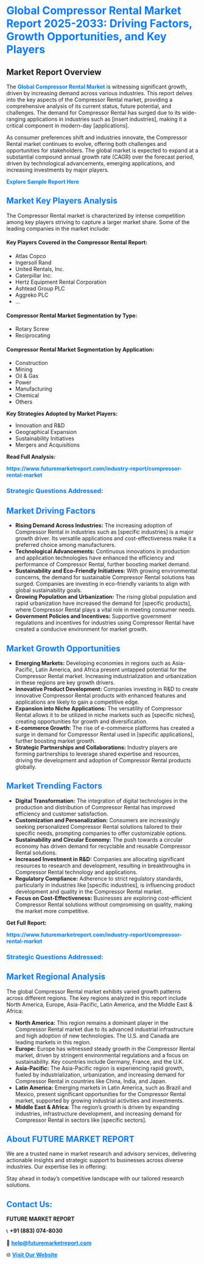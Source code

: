 <h1 style="color: #007BFF;">Global Compressor Rental Market Report 2025-2033: Driving Factors, Growth Opportunities, and Key Players</h1>

<section id="overview">
<h2>Market Report Overview</h2>
<p>The <a href="https://www.futuremarketreport.com/industry-report/compressor-rental-market" style="color: #007BFF; text-decoration: none;"><strong>Global Compressor Rental Market</strong></a> is witnessing significant growth, driven by increasing demand across various industries. This report delves into the key aspects of the Compressor Rental market, providing a comprehensive analysis of its current status, future potential, and challenges. The demand for Compressor Rental has surged due to its wide-ranging applications in industries such as [insert industries], making it a critical component in modern-day [applications].</p>
<p>As consumer preferences shift and industries innovate, the Compressor Rental market continues to evolve, offering both challenges and opportunities for stakeholders. The global market is expected to expand at a substantial compound annual growth rate (CAGR) over the forecast period, driven by technological advancements, emerging applications, and increasing investments by major players.</p>
</section>

<section id="overview">
<p><a href="https://www.futuremarketreport.com/request-sample/reportId=103675" style="color: #007BFF; text-decoration: none;"><strong>Explore Sample Report Here</strong></a></p>
</section>

<section id="key-players">
<h2 style="color: #007BFF;">Market Key Players Analysis</h2>
<p>The Compressor Rental market is characterized by intense competition among key players striving to capture a larger market share. Some of the leading companies in the market include:</p>
<h4>Key Players Covered in the Compressor Rental Report:</h4>
<ul><li>Atlas Copco</li><li>Ingersoll Rand</li><li>United Rentals, Inc.</li><li>Caterpillar Inc.</li><li>Hertz Equipment Rental Corporation</li><li>Ashtead Group PLC</li><li>Aggreko PLC</li><li>...</li></ul>
<h4>Compressor Rental Market Segmentation by Type:</h4>
<ul><li>Rotary Screw</li><li>Reciprocating</li></ul>

<h4>Compressor Rental Market Segmentation by Application:</h4>
<ul><li>Construction</li><li>Mining</li><li>Oil &amp; Gas</li><li>Power</li><li>Manufacturing</li><li>Chemical</li><li>Others</li></ul>
<p><strong>Key Strategies Adopted by Market Players:</strong></p>
<ul>
<li>Innovation and R&D</li>
<li>Geographical Expansion</li>
<li>Sustainability Initiatives</li>
<li>Mergers and Acquisitions</li>
</ul>
</section>

<section>
<p><strong>Read Full Analysis: </strong></p><a href="https://www.futuremarketreport.com/industry-report/compressor-rental-market" style="color: #007BFF; text-decoration: none;"><strong>https://www.futuremarketreport.com/industry-report/compressor-rental-market</strong></a>
<h3 style="color: #007BFF;">Strategic Questions Addressed:</h3>
</section>

<section id="driving-factors">
<h2 style="color: #007BFF;">Market Driving Factors</h2>
<ul>
<li><strong>Rising Demand Across Industries:</strong> The increasing adoption of Compressor Rental in industries such as [specific industries] is a major growth driver. Its versatile applications and cost-effectiveness make it a preferred choice among manufacturers.</li>
<li><strong>Technological Advancements:</strong> Continuous innovations in production and application technologies have enhanced the efficiency and performance of Compressor Rental, further boosting market demand.</li>
<li><strong>Sustainability and Eco-Friendly Initiatives:</strong> With growing environmental concerns, the demand for sustainable Compressor Rental solutions has surged. Companies are investing in eco-friendly variants to align with global sustainability goals.</li>
<li><strong>Growing Population and Urbanization:</strong> The rising global population and rapid urbanization have increased the demand for [specific products], where Compressor Rental plays a vital role in meeting consumer needs.</li>
<li><strong>Government Policies and Incentives:</strong> Supportive government regulations and incentives for industries using Compressor Rental have created a conducive environment for market growth.</li>
</ul>
</section>

<section id="growth-opportunities">
<h2 style="color: #007BFF;">Market Growth Opportunities</h2>
<ul>
<li><strong>Emerging Markets:</strong> Developing economies in regions such as Asia-Pacific, Latin America, and Africa present untapped potential for the Compressor Rental market. Increasing industrialization and urbanization in these regions are key growth drivers.</li>
<li><strong>Innovative Product Development:</strong> Companies investing in R&D to create innovative Compressor Rental products with enhanced features and applications are likely to gain a competitive edge.</li>
<li><strong>Expansion into Niche Applications:</strong> The versatility of Compressor Rental allows it to be utilized in niche markets such as [specific niches], creating opportunities for growth and diversification.</li>
<li><strong>E-commerce Growth:</strong> The rise of e-commerce platforms has created a surge in demand for Compressor Rental used in [specific applications], further boosting market growth.</li>
<li><strong>Strategic Partnerships and Collaborations:</strong> Industry players are forming partnerships to leverage shared expertise and resources, driving the development and adoption of Compressor Rental products globally.</li>
</ul>
</section>

<section id="trending-factors">
<h2 style="color: #007BFF;">Market Trending Factors</h2>
<ul>
<li><strong>Digital Transformation:</strong> The integration of digital technologies in the production and distribution of Compressor Rental has improved efficiency and customer satisfaction.</li>
<li><strong>Customization and Personalization:</strong> Consumers are increasingly seeking personalized Compressor Rental solutions tailored to their specific needs, prompting companies to offer customizable options.</li>
<li><strong>Sustainability and Circular Economy:</strong> The push towards a circular economy has driven demand for recyclable and reusable Compressor Rental solutions.</li>
<li><strong>Increased Investment in R&D:</strong> Companies are allocating significant resources to research and development, resulting in breakthroughs in Compressor Rental technology and applications.</li>
<li><strong>Regulatory Compliance:</strong> Adherence to strict regulatory standards, particularly in industries like [specific industries], is influencing product development and quality in the Compressor Rental market.</li>
<li><strong>Focus on Cost-Effectiveness:</strong> Businesses are exploring cost-efficient Compressor Rental solutions without compromising on quality, making the market more competitive.</li>
</ul>
</section>

<section>
<p><strong>Get Full Report: </strong></p><a href="https://www.futuremarketreport.com/industry-report/compressor-rental-market" style="color: #007BFF; text-decoration: none;"><strong>https://www.futuremarketreport.com/industry-report/compressor-rental-market</strong></a>
<h3 style="color: #007BFF;">Strategic Questions Addressed:</h3>
</section>


<section id="regional-analysis">
<h2 style="color: #007BFF;">Market Regional Analysis</h2>
<p>The global Compressor Rental market exhibits varied growth patterns across different regions. The key regions analyzed in this report include North America, Europe, Asia-Pacific, Latin America, and the Middle East & Africa:</p>
<ul>
<li><strong>North America:</strong> This region remains a dominant player in the Compressor Rental market due to its advanced industrial infrastructure and high adoption of new technologies. The U.S. and Canada are leading markets in this region.</li>
<li><strong>Europe:</strong> Europe has witnessed steady growth in the Compressor Rental market, driven by stringent environmental regulations and a focus on sustainability. Key countries include Germany, France, and the U.K.</li>
<li><strong>Asia-Pacific:</strong> The Asia-Pacific region is experiencing rapid growth, fueled by industrialization, urbanization, and increasing demand for Compressor Rental in countries like China, India, and Japan.</li>
<li><strong>Latin America:</strong> Emerging markets in Latin America, such as Brazil and Mexico, present significant opportunities for the Compressor Rental market, supported by growing industrial activities and investments.</li>
<li><strong>Middle East & Africa:</strong> The region’s growth is driven by expanding industries, infrastructure development, and increasing demand for Compressor Rental in sectors like [specific sectors].</li>
</ul>
</section>

<footer>
<h2 style="color: #007BFF;">About FUTURE MARKET REPORT</h2>
<p>We are a trusted name in market research and advisory services, delivering actionable insights and strategic support to businesses across diverse industries. Our expertise lies in offering:</p>

<p>Stay ahead in today’s competitive landscape with our tailored research solutions.</p>

<h2 style="color: #007BFF;">Contact Us:</h2>
<p><strong>FUTURE MARKET REPORT</strong></p>
<p>📞 <strong>+91 (883) 074-8030</strong></p>
<p>📧 <strong><a href="mailto:help@futuremarketreport.com" style="color: #007BFF;">help@futuremarketreport.com</a></strong></p>
<p>🌐 <strong><a href="https://www.futuremarketreport.com/" style="color: #007BFF;">Visit Our Website</a></strong></p>
</footer>